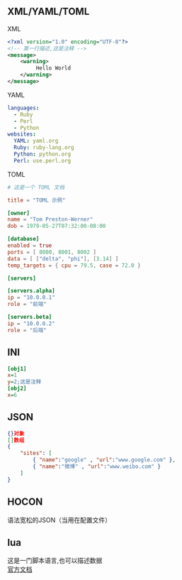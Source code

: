## XML/YAML/TOML
XML
```xml
<?xml version="1.0" encoding="UTF-8"?>
<!-- 第一行描述,这是注释 -->
<message>
    <warning>
         Hello World
    </warning>
</message>
```
YAML
```yaml
languages:
  - Ruby
  - Perl
  - Python 
websites:
  YAML: yaml.org 
  Ruby: ruby-lang.org 
  Python: python.org 
  Perl: use.perl.org
```
TOML
```toml
# 这是一个 TOML 文档

title = "TOML 示例"

[owner]
name = "Tom Preston-Werner"
dob = 1979-05-27T07:32:00-08:00

[database]
enabled = true
ports = [ 8000, 8001, 8002 ]
data = [ ["delta", "phi"], [3.14] ]
temp_targets = { cpu = 79.5, case = 72.0 }

[servers]

[servers.alpha]
ip = "10.0.0.1"
role = "前端"

[servers.beta]
ip = "10.0.0.2"
role = "后端"
```
## INI
```ini
[obj1]
x=1
y=2;这是注释
[obj2]
x=6
```
## JSON
```json
{}对象
[]数组
{
    "sites": [
        { "name":"google" , "url":"www.google.com" }, 
        { "name":"微博" , "url":"www.weibo.com" }
    ]
}
```
## HOCON
语法宽松的JSON（当用在配置文件）
## lua
这是一门脚本语言,也可以描述数据  
[官方文档](https://atom-l.github.io/lua5.4-manual-zh/1.html)
